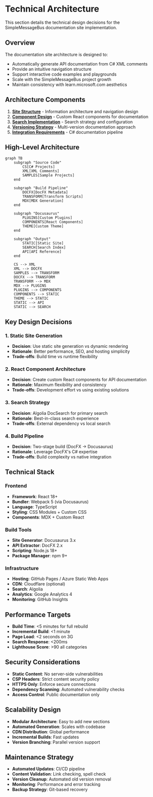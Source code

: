 # Technical Architecture

This section details the technical design decisions for the SimpleMessageBus documentation site implementation.

## Overview

The documentation site architecture is designed to:
- Automatically generate API documentation from C# XML comments
- Provide an intuitive navigation structure
- Support interactive code examples and playgrounds
- Scale with the SimpleMessageBus project growth
- Maintain consistency with learn.microsoft.com aesthetics

## Architecture Components

1. **[Site Structure](site-structure.md)** - Information architecture and navigation design
2. **[Component Design](component-design.md)** - Custom React components for documentation
3. **[Search Implementation](search-implementation.md)** - Search strategy and configuration
4. **[Versioning Strategy](versioning-strategy.md)** - Multi-version documentation approach
5. **[Integration Requirements](integration-requirements.md)** - C# documentation pipeline

## High-Level Architecture

```mermaid
graph TB
    subgraph "Source Code"
        CS[C# Projects]
        XML[XML Comments]
        SAMPLES[Sample Projects]
    end
    
    subgraph "Build Pipeline"
        DOCFX[DocFX Metadata]
        TRANSFORM[Transform Scripts]
        MDX[MDX Generation]
    end
    
    subgraph "Docusaurus"
        PLUGINS[Custom Plugins]
        COMPONENTS[React Components]
        THEME[Custom Theme]
    end
    
    subgraph "Output"
        STATIC[Static Site]
        SEARCH[Search Index]
        API[API Reference]
    end
    
    CS --> XML
    XML --> DOCFX
    SAMPLES --> TRANSFORM
    DOCFX --> TRANSFORM
    TRANSFORM --> MDX
    MDX --> PLUGINS
    PLUGINS --> COMPONENTS
    COMPONENTS --> STATIC
    THEME --> STATIC
    STATIC --> API
    STATIC --> SEARCH
```

## Key Design Decisions

### 1. Static Site Generation
- **Decision**: Use static site generation vs dynamic rendering
- **Rationale**: Better performance, SEO, and hosting simplicity
- **Trade-offs**: Build time vs runtime flexibility

### 2. React Component Architecture
- **Decision**: Create custom React components for API documentation
- **Rationale**: Maximum flexibility and consistency
- **Trade-offs**: Development effort vs using existing solutions

### 3. Search Strategy
- **Decision**: Algolia DocSearch for primary search
- **Rationale**: Best-in-class search experience
- **Trade-offs**: External dependency vs local search

### 4. Build Pipeline
- **Decision**: Two-stage build (DocFX → Docusaurus)
- **Rationale**: Leverage DocFX's C# expertise
- **Trade-offs**: Build complexity vs native integration

## Technical Stack

### Frontend
- **Framework**: React 18+
- **Bundler**: Webpack 5 (via Docusaurus)
- **Language**: TypeScript
- **Styling**: CSS Modules + Custom CSS
- **Components**: MDX + Custom React

### Build Tools
- **Site Generator**: Docusaurus 3.x
- **API Extractor**: DocFX 2.x
- **Scripting**: Node.js 18+
- **Package Manager**: npm 9+

### Infrastructure
- **Hosting**: GitHub Pages / Azure Static Web Apps
- **CDN**: Cloudflare (optional)
- **Search**: Algolia
- **Analytics**: Google Analytics 4
- **Monitoring**: GitHub Insights

## Performance Targets

- **Build Time**: <5 minutes for full rebuild
- **Incremental Build**: <1 minute
- **Page Load**: <2 seconds on 3G
- **Search Response**: <200ms
- **Lighthouse Score**: >90 all categories

## Security Considerations

- **Static Content**: No server-side vulnerabilities
- **CSP Headers**: Strict content security policy
- **HTTPS Only**: Enforce secure connections
- **Dependency Scanning**: Automated vulnerability checks
- **Access Control**: Public documentation only

## Scalability Design

- **Modular Architecture**: Easy to add new sections
- **Automated Generation**: Scales with codebase
- **CDN Distribution**: Global performance
- **Incremental Builds**: Fast updates
- **Version Branching**: Parallel version support

## Maintenance Strategy

- **Automated Updates**: CI/CD pipeline
- **Content Validation**: Link checking, spell check
- **Version Cleanup**: Automated old version removal
- **Monitoring**: Performance and error tracking
- **Backup Strategy**: Git-based recovery